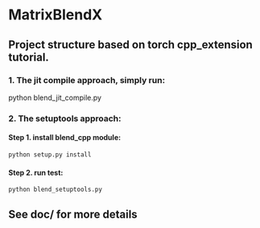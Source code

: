 # MatrixBlendX

## Project structure based on torch cpp_extension tutorial.

### 1. The jit compile approach, simply run:
python blend_jit_compile.py 

### 2. The setuptools approach:
  #### Step 1. install blend_cpp module: 
    python setup.py install
  #### Step 2. run test: 
    python blend_setuptools.py 

## See doc/ for more details
